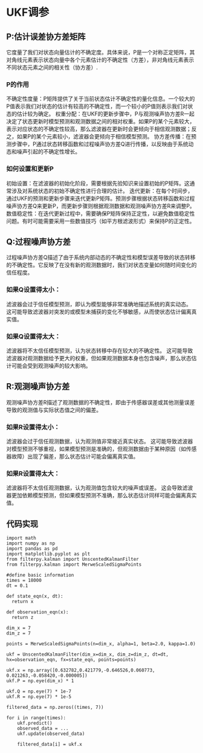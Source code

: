 # UKF调参
## P:估计误差协方差矩阵
它度量了我们对状态向量估计的不确定度。具体来说，P是一个对称正定矩阵，其对角线元素表示状态向量中各个元素估计的不确定性（方差），非对角线元素表示不同状态元素之间的相关性（协方差）.
### P的作用
不确定性度量：P矩阵提供了关于当前状态估计不确定性的量化信息。一个较大的P值表示我们对状态的估计有较高的不确定性，而一个较小的P值则表示我们对状态的估计较为确定。
权重分配：在UKF的更新步骤中，P与观测噪声协方差R一起决定了状态更新时模型预测和观测数据之间的相对权重。如果P的某个元素较大，表示对应状态的不确定性较高，那么滤波器在更新时会更倾向于相信观测数据；反之，如果P的某个元素较小，滤波器会更倾向于相信模型预测。
协方差传播：在预测步骤中，P通过状态转移函数和过程噪声协方差Q进行传播，以反映由于系统动态和噪声引起的不确定性增长。
### 如何设置和更新P
初始设置：在滤波器的初始化阶段，需要根据先验知识来设置初始的P矩阵。这通常涉及对系统状态的初始不确定性进行合理的估计。
迭代更新：在每个时间步，通过UKF的预测和更新步骤来迭代更新P矩阵。预测步骤根据状态转移函数和过程噪声协方差Q来更新P，而更新步骤则根据观测数据和观测噪声协方差R来调整P。
数值稳定性：在迭代更新过程中，需要确保P矩阵保持正定性，以避免数值稳定性问题。有时可能需要采用一些数值技巧（如平方根滤波形式）来保持P的正定性。
## Q:过程噪声协方差
过程噪声协方差Q描述了由于系统内部动态的不确定性和模型误差导致的状态转移的不确定性。它反映了在没有新的观测数据时，我们对状态变量如何随时间变化的信任程度。
### 如果Q设置得太小：
滤波器会过于信任模型预测，即认为模型能够非常准确地描述系统的真实动态。
这可能导致滤波器对突发的或模型未捕获的变化不够敏感，从而使状态估计偏离真实值。
### 如果Q设置得太大：
滤波器将不太信任模型预测，认为状态转移中存在较大的不确定性。
这可能导致滤波器对观测数据给予更大的权重，但如果观测数据本身也包含噪声，那么状态估计可能会受到观测噪声的较大影响。
## R:观测噪声协方差
观测噪声协方差R描述了观测数据的不确定性，即由于传感器误差或其他测量误差导致的观测值与实际状态值之间的偏差。
### 如果R设置得太小：
滤波器会过于信任观测数据，认为观测值非常接近真实状态。
这可能导致滤波器对模型预测不够重视，如果模型预测是准确的，但观测数据由于某种原因（如传感器故障）出现了偏差，那么状态估计可能会偏离真实值。
### 如果R设置得太大：
滤波器将不太信任观测数据，认为观测值包含较大的噪声或误差。
这会导致滤波器更加依赖模型预测，但如果模型预测不准确，那么状态估计同样可能会偏离真实值。

## 代码实现
```
import math
import numpy as np
import pandas as pd
import matplotlib.pyplot as plt
from filterpy.kalman import UnscentedKalmanFilter
from filterpy.kalman import MerweScaledSigmaPoints

#define basic information
times = 18000
dt = 0.1

def state_eqn(x, dt):
  return x

def observation_eqn(x):
  return z

dim_x = 7  
dim_z = 7  

points = MerweScaledSigmaPoints(n=dim_x, alpha=1, beta=2.0, kappa=1.0)

ukf = UnscentedKalmanFilter(dim_x=dim_x, dim_z=dim_z, dt=dt, hx=observation_eqn, fx=state_eqn, points=points)

ukf.x = np.array([0.632782,0.421779,-0.646526,0.060773, 0.021263,-0.058420,-0.000005])
ukf.P = np.eye(dim_x) * 1 

ukf.Q = np.eye(7) * 1e-7  
ukf.R = np.eye(7) * 1e-5 

filtered_data = np.zeros((times, 7))

for i in range(times):
    ukf.predict()
    observed_data = ...
    ukf.update(observed_data)

    filtered_data[i] = ukf.x
```
